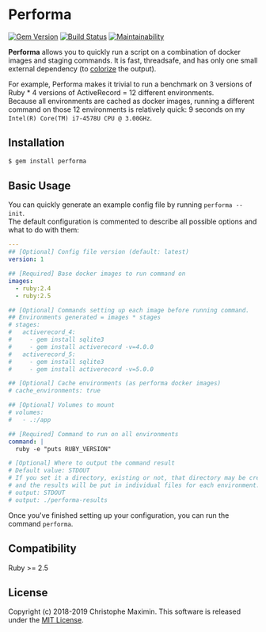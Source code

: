 # Performa

[![Gem Version](https://badge.fury.io/rb/performa.svg)](https://badge.fury.io/rb/performa)
[![Build Status](https://travis-ci.org/christophemaximin/performa.svg?branch=master)](https://travis-ci.org/christophemaximin/performa)
[![Maintainability](https://api.codeclimate.com/v1/badges/95d351d4ba7400934b1b/maintainability)](https://codeclimate.com/github/christophemaximin/performa/maintainability)

**Performa** allows you to quickly run a script on a combination of docker images and staging commands.
It is fast, threadsafe, and has only one small external dependency (to [colorize](https://github.com/fazibear/colorize) the output).  

For example, Performa makes it trivial to run a benchmark on 3 versions of Ruby * 4 versions of ActiveRecord = 12 different environments.  
Because all environments are cached as docker images, running a different command on those 12 environments is relatively quick: 9 seconds on my `Intel(R) Core(TM) i7-4578U CPU @ 3.00GHz`.

## Installation

```sh
$ gem install performa
```

## Basic Usage

You can quickly generate an example config file by running `performa --init`.  
The default configuration is commented to describe all possible options and what to do with them:  

```yaml
---
## [Optional] Config file version (default: latest)
version: 1

## [Required] Base docker images to run command on
images:
  - ruby:2.4
  - ruby:2.5

## [Optional] Commands setting up each image before running command.
## Environments generated = images * stages
# stages:
#   activerecord_4:
#     - gem install sqlite3
#     - gem install activerecord -v=4.0.0
#   activerecord_5:
#     - gem install sqlite3
#     - gem install activerecord -v=5.0.0

## [Optional] Cache environments (as performa docker images)
# cache_environments: true

## [Optional] Volumes to mount
# volumes:
#   - .:/app

## [Required] Command to run on all environments
command: |
  ruby -e "puts RUBY_VERSION"

# [Optional] Where to output the command result
# Default value: STDOUT
# If you set it a directory, existing or not, that directory may be created,
# and the results will be put in individual files for each environment.
# output: STDOUT
# output: ./performa-results
```

Once you've finished setting up your configuration, you can run the command `performa`.

## Compatibility

Ruby >= 2.5

## License

Copyright (c) 2018-2019 Christophe Maximin. This software is released under the [MIT License](LICENSE.txt).

